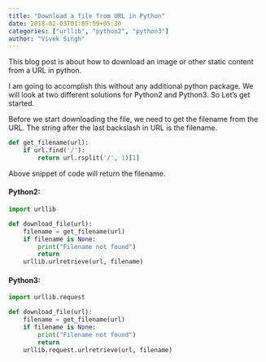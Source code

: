 ```yaml
---
title: "Download a file from URL in Python"
date: 2018-02-03T01:05:59+05:30
categories: ["urllib", "python2", "python3"]
author: "Vivek Singh"
---
```


This blog post is about how to download an image or other static content from a URL in python.

I am going to accomplish this without any additional python package. We will look at two different solutions for Python2 and Python3. So Let’s get started.

Before we start downloading the file, we need to get the filename from the URL. The string after the last backslash in URL is the filename.

```python
def get_filename(url):
    if url.find('/'):
        return url.rsplit('/', 1)[1]
```
Above snippet of code will return the filename.

#### Python2:

```python
import urllib

def download_file(url):
    filename = get_filename(url)
    if filename is None:
        print("Filename not found")
        return
    urllib.urlretrieve(url, filename)
```

#### Python3:
```python
import urllib.request

def download_file(url):
    filename = get_filename(url)
    if filename is None:
        print("Filename not found")
        return
    urllib.request.urlretrieve(url, filename)
```
